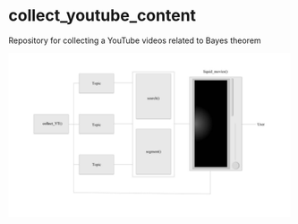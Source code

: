 # collect_youtube_content
Repository for collecting a YouTube videos related to Bayes theorem

![](collect_youtube_content@1x.jpg)
